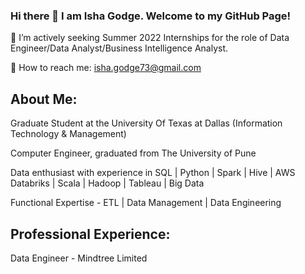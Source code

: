 ### Hi there 👋 I am Isha Godge. Welcome to my GitHub Page!


🎯 I’m actively seeking Summer 2022 Internships for the role of Data Engineer/Data Analyst/Business Intelligence Analyst.

📧 How to reach me: isha.godge73@gmail.com


About Me:
-------------------------------------------------------------------------------------------------------------------------------------

Graduate Student at the University Of Texas at Dallas (Information Technology & Management)

Computer Engineer, graduated from The University of Pune

Data enthusiast with experience in SQL | Python | Spark | Hive | AWS Databriks | Scala | Hadoop | Tableau | Big Data 

Functional Expertise - ETL | Data Management | Data Engineering

Professional Experience:
------------------------------------------------------------------------------------------------------------------------------------
Data Engineer - Mindtree Limited


<!--
**isha37/isha37** is a ✨ _special_ ✨ repository because its `README.md` (this file) appears on your GitHub profile.
